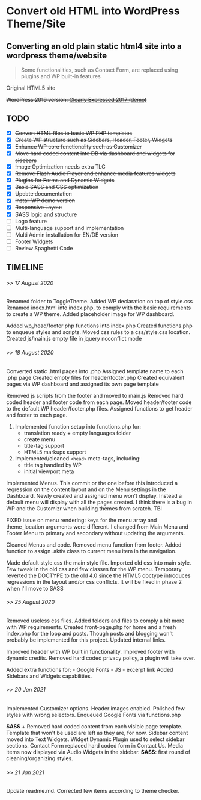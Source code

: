 # Convert old HTML into WordPress Theme/Site
## Converting an old plain static html4 site into a wordpress theme/website
> Some functionalities, such as Contact Form, are replaced using plugins and WP built-in features

Original HTML5 site

~~WordPress 2019 version: [Clearly Expressed 2017 (demo)](https://clearlyexpressed.ca/wordpress)~~

## TODO
- [x] ~~Convert HTML files to basic WP PHP templates~~
- [x] ~~Create WP structure such as Sidebars, Header, Footer, Widgets~~
- [x] ~~Enhance WP core functionality such as Customizer~~
- [x] ~~Move hard coded content into DB via dashboard and widgets for sidebars~~
- [x] ~~Image Optimization~~ needs extra TLC
- [x] ~~Remove Flash Audio Player and enhance media features widgets~~
- [x] ~~Plugins for Forms and Dynamic Widgets~~
- [x] ~~Basic SASS and CSS optimization~~
- [x] ~~Update documentation~~
- [x] ~~Install WP demo version~~
- [x] ~~Responsive Layout~~
- [x] SASS logic and structure
- [ ] Logo feature
- [ ] Multi-language support and implementation
- [ ] Multi Admin installation for EN/DE version
- [ ] Footer Widgets
- [ ] Review Spaghetti Code

## TIMELINE
###### >> 17 August 2020

Renamed folder to ToggleTheme.
Added WP declaration on top of style.css
Renamed index.html into index.php, to comply with the basic requirements to create a WP theme.
Added placeholder image for WP dashboard.

Added wp_head/footer php functions into index.php
Created functions.php to enqueue styles and scripts.
Moved css rules to a css/style.css location.
Created js/main.js empty file in jquery noconflict mode

###### >> 18 August 2020

Converted static .html pages into .php
Assigned template name to each .php page
Created empty files for header/footer.php
Created equivalent pages via WP dashboard and assigned its own page template

Removed js scripts from the footer and moved to main.js
Removed hard coded header and footer code from each page.
Moved header/footer code to the default WP header/footer.php files.
Assigned functions to get header and footer to each page.

1. Implemented function setup into functions.php for:
	- translation ready + empty languages folder
	- create menu
	- title-tag support
	- HTML5 markups support
2. Implemented/cleaned ```<head>``` meta-tags, including:
	- title tag handled by WP
	- initial viewport meta

Implemented Menus.
This commit or the one before this introduced a regression on the content layout and on the Menu settings in the Dashboard.
Newly created and assigned menu won't display.
Instead a default menu will display with all the pages created.
I think there is a bug in WP and the Customizr when building themes from scratch.
TBI

FIXED issue on menu rendering:
keys for the menu array and theme_location arguments were different.
I changed from Main Menu and Footer Menu to primary and secondary without updating the arguments.

Cleaned Menus and code.
Removed menu function from footer.
Added function to assign .aktiv class to current menu item in the navigation.

Made default style.css the main style file.
Imported old css into main style.
Few tweak in the old css and few classes for the WP menu.
Temporary reverted the DOCTYPE to the old 4.0 since the HTML5 doctype introduces regressions in the layout and/or css conflicts.
It will be fixed in phase 2 when I'll move to SASS

###### >> 25 August 2020

Removed useless css files.
Added folders and files to comply a bit more with WP requirements.
Created front-page.php for home and a fresh index.php for the loop and posts.
Though posts and blogging won't probably be implemented for this project.
Updated internal links.

Improved header with WP built in functionality.
Improved footer with dynamic credits.
Removed hard coded privacy policy, a plugin will take over.

Added extra functions for:
	- Google Fonts
	- JS
	- excerpt link
Added Sidebars and Widgets capabilities.
###### >> 20 Jan 2021

Implemented Customizer options.
Header images enabled.
Polished few styles with wrong selectors.
Enqueued Google Fonts via functions.php

**SASS** + Removed hard coded content from each visible page template.
Template that won't be used are left as they are, for now.
Sidebar content moved into Text Widgets.
Widget Dynamic Plugin used to select sidebar sections.
Contact Form replaced hard coded form in Contact Us.
Media items now displayed via Audio Widgets in the sidebar.
**SASS**: first round of cleaning/organizing styles.

###### >> 21 Jan 2021

Update readme.md.
Corrected few items according to theme checker.
